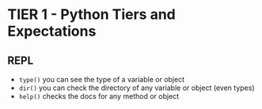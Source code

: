# TIER 1 - Python Tiers and Expectations

## REPL

+ `type()` you can see the type of a variable or object
+ `dir()` you can check the directory of any variable or object (even types)
+ `help()` checks the docs for any method or object
